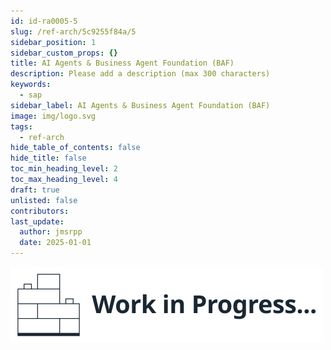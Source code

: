 ```yaml
---
id: id-ra0005-5
slug: /ref-arch/5c9255f84a/5
sidebar_position: 1
sidebar_custom_props: {}
title: AI Agents & Business Agent Foundation (BAF)
description: Please add a description (max 300 characters)
keywords:
  - sap
sidebar_label: AI Agents & Business Agent Foundation (BAF)
image: img/logo.svg
tags:
  - ref-arch
hide_table_of_contents: false
hide_title: false
toc_min_heading_level: 2
toc_max_heading_level: 4
draft: true
unlisted: false
contributors:
last_update:
  author: jmsrpp
  date: 2025-01-01
---
```


<em>![Work In Progress](../../../images/wip1.svg)</em>